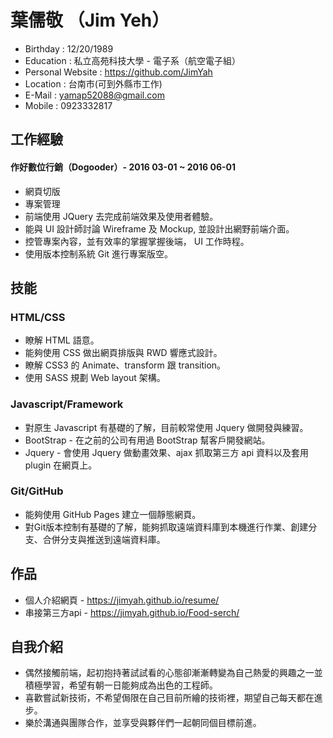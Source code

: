 # 葉儒敬 （Jim Yeh）

* Birthday : 12/20/1989
* Education : 私立高苑科技大學 - 電子系（航空電子組）
* Personal Website : https://github.com/JimYah
* Location : 台南市(可到外縣市工作)
* E-Mail : yamap52088@gmail.com
* Mobile : 0923332817

## 工作經驗

#### 作好數位行銷（Dogooder）- 2016 03-01 ~ 2016 06-01

* 網頁切版
* 專案管理
* 前端使用 JQuery 去完成前端效果及使用者體驗。
* 能與 UI 設計師討論 Wireframe 及 Mockup, 並設計出網野前端介面。
* 控管專案內容，並有效率的掌握掌握後端， UI 工作時程。
* 使用版本控制系統 Git 進行專案版空。

## 技能

### HTML/CSS

* 瞭解 HTML 語意。
* 能夠使用 CSS 做出網頁排版與 RWD 響應式設計。
* 瞭解 CSS3 的 Animate、transform 跟 transition。
* 使用 SASS 規劃 Web layout 架構。
 
### Javascript/Framework

* 對原生 Javascript 有基礎的了解，目前較常使用 Jquery 做開發與練習。
* BootStrap - 在之前的公司有用過 BootStrap 幫客戶開發網站。
* Jquery - 會使用 Jquery 做動畫效果、ajax 抓取第三方 api 資料以及套用 plugin 在網頁上。

### Git/GitHub

* 能夠使用 GitHub Pages 建立一個靜態網頁。
* 對Git版本控制有基礎的了解，能夠抓取遠端資料庫到本機進行作業、創建分支、合併分支與推送到遠端資料庫。

## 作品

* 個人介紹網頁 - https://jimyah.github.io/resume/
* 串接第三方api - https://jimyah.github.io/Food-serch/

## 自我介紹

* 偶然接觸前端，起初抱持著試試看的心態卻漸漸轉變為自己熱愛的興趣之一並積極學習，希望有朝一日能夠成為出色的工程師。
* 喜歡嘗試新技術，不希望侷限在自己目前所繪的技術裡，期望自己每天都在進步。
* 樂於溝通與團隊合作，並享受與夥伴們一起朝同個目標前進。
